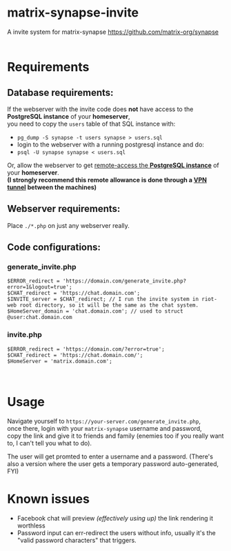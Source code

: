 # matrix-synapse-invite
A invite system for matrix-synapse https://github.com/matrix-org/synapse
<br>
<br>
# Requirements
## Database requirements:

If the webserver with the invite code does **not** have access to the **PostgreSQL instance** of your **homeserver**,<br>
you need to copy the `users` table of that SQL instance with:
 * `pg_dump -S synapse -t users synapse > users.sql`
 * login to the webserver with a running postgresql instance and do:
 * `psql -U synapse synapse < users.sql`

Or, allow the webserver to get [remote-access the **PostgreSQL instance**](https://wiki.archlinux.org/index.php/PostgreSQL#Configure_PostgreSQL_to_be_accessible_from_remote_hosts) of your **homeserver**.<br>
**(I strongly recommend this remote allowance is done through a [VPN tunnel](https://www.stunnel.org/index.html) between the machines)** 

## Webserver requirements:
Place `./*.php` on just any webserver really.<br>

## Code configurations:

### generate_invite.php

    $ERROR_redirect = 'https://domain.com/generate_invite.php?error=1&logout=true';
    $CHAT_redirect = 'https://chat.domain.com';
    $INVITE_server = $CHAT_redirect; // I run the invite system in riot-web root directory, so it will be the same as the chat system.
    $HomeServer_domain = 'chat.domain.com'; // used to struct @user:chat.domain.com

### invite.php

    $ERROR_redirect = 'https://domain.com/?error=true';
    $CHAT_redirect = 'https://chat.domain.com/';
    $HomeServer = 'matrix.domain.com';

<br>

# Usage
Navigate yourself to `https://your-server.com/generate_invite.php`,<br>
once there, login with your `matrix-synapse` username and password,<br>
copy the link and give it to friends and family (enemies too if you really want to, I can't tell you what to do).

The user will get promted to enter a username and a password.
(There's also a version where the user gets a temporary password auto-generated, FYI)

# Known issues
* Facebook chat will preview *(effectively using up)* the link rendering it worthless
* Password input can err-redirect the users without info, usually it's the "valid password characters" that triggers.
